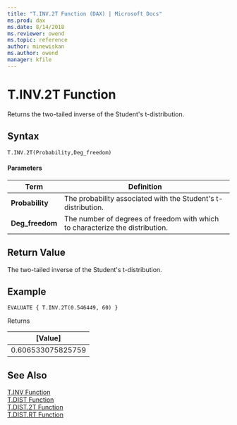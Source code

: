 ```yaml
---
title: "T.INV.2T Function (DAX) | Microsoft Docs"
ms.prod: dax
ms.date: 8/14/2018
ms.reviewer: owend
ms.topic: reference
author: minewiskan
ms.author: owend
manager: kfile
---
```

# T.INV.2T Function
Returns the two-tailed inverse of the Student's t-distribution.
 
  
## Syntax  
  
```  
T.INV.2T(Probability,Deg_freedom)
```  
  
#### Parameters  
  
|Term|Definition|  
|--------|--------------|  
|**Probability**|The probability associated with the Student's t-distribution.|  
|**Deg_freedom** |The number of degrees of freedom with which to characterize the distribution.|
  
## Return Value  
The two-tailed inverse of the Student's t-distribution. 
  
## Example  
  
```  
EVALUATE { T.INV.2T(0.546449, 60) }
```  
Returns

|[Value]  |
|---------|
|0.606533075825759    |


## See Also  

[T.INV Function](t-inv-dax.md)   
[T.DIST Function](t-dist-dax.md)   
[T.DIST.2T Function](t-dist-2t-dax.md)   
[T.DIST.RT Function](t-dist-rt-dax.md)   


  
